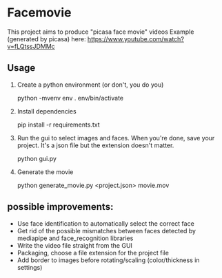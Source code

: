 # Facemovie

This project aims to produce "picasa face movie" videos
Example (generated by picasa) here: https://www.youtube.com/watch?v=fLQtssJDMMc

## Usage

1. Create a python environment (or don't, you do you)

    python -mvenv env
    . env/bin/activate
   
2. Install dependencies

    pip install -r requirements.txt
   
3. Run the gui to select images and faces. When you're done, save your project. It's a json file but the extension doesn't matter.

    python gui.py

4. Generate the movie

    python generate_movie.py <project.json> movie.mov

## possible improvements:

* Use face identification to automatically select the correct face
* Get rid of the possible mismatches between faces detected by mediapipe and face_recognition libraries
* Write the video file straight from the GUI
* Packaging, choose a file extension for the project file
* Add border to images before rotating/scaling (color/thickness in settings)

